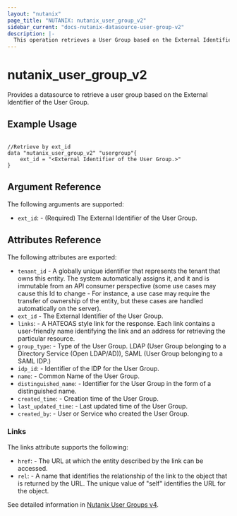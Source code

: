 ```yaml
---
layout: "nutanix"
page_title: "NUTANIX: nutanix_user_group_v2"
sidebar_current: "docs-nutanix-datasource-user-group-v2"
description: |-
  This operation retrieves a User Group based on the External Identifier of the User Group.
---
```


# nutanix_user_group_v2

Provides a datasource to retrieve a user group based on the External Identifier of the User Group.

## Example Usage

``` hcl

//Retrieve by ext_id
data "nutanix_user_group_v2" "usergroup"{
	ext_id = "<External Identifier of the User Group.>"
}

```




## Argument Reference

The following arguments are supported:

* `ext_id`: - (Required) The External Identifier of the User Group.

## Attributes Reference

The following attributes are exported:

* `tenant_id` - A globally unique identifier that represents the tenant that owns this entity. The system automatically assigns it, and it and is immutable from an API consumer perspective (some use cases may cause this Id to change - For instance, a use case may require the transfer of ownership of the entity, but these cases are handled automatically on the server).
* `ext_id` - The External Identifier of the User Group.
* `links`: - A HATEOAS style link for the response. Each link contains a user-friendly name identifying the link and an address for retrieving the particular resource.
* `group_type`: - Type of the User Group. LDAP (User Group belonging to a Directory Service (Open LDAP/AD)),  SAML (User Group belonging to a SAML IDP.)
* `idp_id`: - Identifier of the IDP for the User Group.
* `name`: - Common Name of the User Group.
* `distinguished_name`: - Identifier for the User Group in the form of a distinguished name.
* `created_time`: - Creation time of the User Group.
* `last_updated_time`: - Last updated time of the User Group.
* `created_by`: - User or Service who created the User Group.

### Links

The links attribute supports the following:

* `href`: - The URL at which the entity described by the link can be accessed.
* `rel`: - A name that identifies the relationship of the link to the object that is returned by the URL. The unique value of "self" identifies the URL for the object.


See detailed information in [Nutanix User Groups v4](https://developers.nutanix.com/api-reference?namespace=iam&version=v4.0).